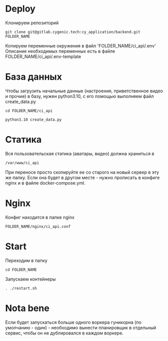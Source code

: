 # Deploy

Клонируем репозиторий

    git clone git@gitlab.cygenic.tech:cy_application/backend.git FOLDER_NAME

Копируем переменные окружения в файл 'FOLDER_NAME/ci_api/.env'
Описание необходимых переменных есть в файле FOLDER_NAME/ci_api/.env-template

# База данных

Чтобы загрузить начальные данные (настроения, приветственное видео и прочие)
в базу, нужен python3.10, с его помощью выполняем файл create_data.py

    cd FOLDER_NAME/ci_api

    python3.10 create_data.py


# Статика

Вся пользовательская статика (аватары, видео) должна храниться в

    /var/www/ci_api

При переносе просто скопируйте ее со старого на новый сервер в эту же папку.
Если она будет в другом месте - нужно прописать в конфиге nginx и в файле
docker-compose.yml.

# Nginx

Конфиг находится в папке nginx

    FOLDER_NAME/nginx/ci_api.conf

# Start

Переходим в папку

    cd FOLDER_NAME

Запускаем контейнеры

    . ./restart.sh

# Nota bene

Если будет запускаться больше одного воркера гуникорна (по умолчанию - один) - необходимо вынести планировщик
в отдельный сервис, чтобы он не дублировался в каждом воркере.

